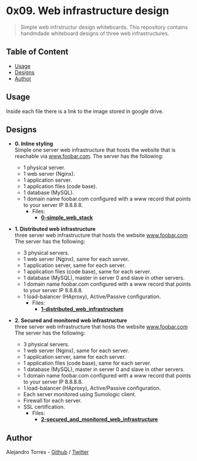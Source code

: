 # 0x09. Web infrastructure design

> Simple web infrstructur design whiteboards.
This repository contains handmdade whiteboard designs of three web infrastructures.

## Table of Content

* [Usage](#usage)
* [Designs](#designs)
* [Author](#author)

## Usage

Inside each file there is a link to the image stored in google drive.

## Designs

* **0. Inline styling**\
Simple one server web infrastructure that hosts the website that is reachable via www.foobar.com.
The server has the following:
  * 1 physical server.
  * 1 web server (Nginx).
  * 1 application server.
  * 1 application files (code base).
  * 1 database (MySQL).
  * 1 domain name foobar.com configured with a www record that points to your server IP 8.8.8.8.
    * Files:
      * **[0-simple_web_stack](./0-simple_web_stack)**

* **1. Distributed web infrastructure**\
three server web infrastructure that hosts the website www.foobar.com
The server has the following:
  * 3 physical servers.
  * 1 web server (Nginx), same for each server.
  * 1 application server, same for each server.
  * 1 application files (code base), same for each server.
  * 1 database (MySQL), master in server 0 and slave in other servers.
  * 1 domain name foobar.com configured with a www record that points to your server IP 8.8.8.8.
  * 1 load-balancer (HAproxy), Active/Passive configuration.
    * Files:
      * **[1-distributed_web_infrastructure](./1-distributed_web_infrastructure)**

* **2. Secured and monitored web infrastructure**\
three server web infrastructure that hosts the website www.foobar.com
The server has the following:
  * 3 physical servers.
  * 1 web server (Nginx), same for each server.
  * 1 application server, same for each server.
  * 1 application files (code base), same for each server.
  * 1 database (MySQL), master in server 0 and slave in other servers.
  * 1 domain name foobar.com configured with a www record that points to your server IP 8.8.8.8.
  * 1 load-balancer (HAproxy), Active/Passive configuration.
  * Each server monitored using Sumologic client.
  * Firewall for each server.
  * SSL certification.
    * Files:
      * **[2-secured_and_monitored_web_infrastructure](./2-secured_and_monitored_web_infrastructure)**

## Author

Alejandro Torres - [Github](https://github.com/torres1-23) / [Twitter](https://twitter.com/MA_Torres1)
